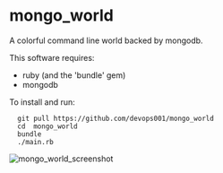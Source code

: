 mongo_world
===========

A colorful command line world backed by mongodb.

This software requires:
* ruby (and the 'bundle' gem)
* mongodb

To install and run:
```
  git pull https://github.com/devops001/mongo_world
  cd  mongo_world
  bundle
  ./main.rb
```
![mongo_world_screenshot](https://cloud.githubusercontent.com/assets/8508035/5637161/74884ada-95ad-11e4-9fdf-cc8fadd40231.png)

